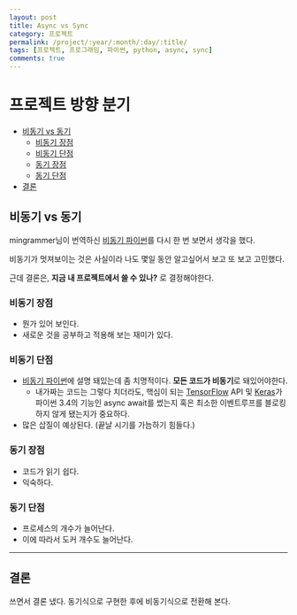 ```yaml
---
layout: post
title: Async vs Sync
category: 프로젝트
permalink: /project/:year/:month/:day/:title/
tags: [프로젝트, 프로그래밍, 파이썬, python, async, sync]
comments: true
---
```

# 프로젝트 방향 분기

<!-- toc orderedList:0 depthFrom:1 depthTo:6 -->

* [비동기 vs 동기](#비동기-vs-동기)
  * [비동기 장점](#비동기-장점)
  * [비동기 단점](#비동기-단점)
  * [동기 장점](#동기-장점)
  * [동기 단점](#동기-단점)
* [결론](#결론)

<!-- tocstop -->

## 비동기 vs 동기

mingrammer님이 번역하신 [비동기 파이썬](https://mingrammer.com/translation-asynchronous-python/)를 다시 한 번 보면서 생각을 했다. 

비동기가 멋져보이는 것은 사실이라 나도 몇일 동안 알고싶어서 보고 또 보고 고민했다.

근데 결론은, **지금 내 프로젝트에서 쓸 수 있나?** 로 결정해야한다.
 
### 비동기 장점
- 뭔가 있어 보인다.
- 새로운 것을 공부하고 적용해 보는 재미가 있다.

### 비동기 단점
- [비동기 파이썬](https://mingrammer.com/translation-asynchronous-python/)에 설명 돼있는데 좀 치명적이다. **모든 코드가 비동기**로 돼있어야한다.
    - 내가짜는 코드는 그렇다 치더라도, 핵심이 되는 [TensorFlow](https://www.tensorflow.org/) API 및 [Keras](https://keras.io/)가 파이썬 3.4의 기능인 async await를 썼는지 혹은 최소한 이벤트루프를 블로킹하지 않게 됐는지가 중요하다.
- 많은 삽질이 예상된다. (끝날 시기를 가늠하기 힘들다.)

### 동기 장점
- 코드가 읽기 쉽다.
- 익숙하다.

### 동기 단점
- 프로세스의 개수가 늘어난다.
- 이에 따라서 도커 개수도 늘어난다.

---

## 결론
쓰면서 결론 냈다. 동기식으로 구현한 후에 비동기식으로 전환해 본다.
